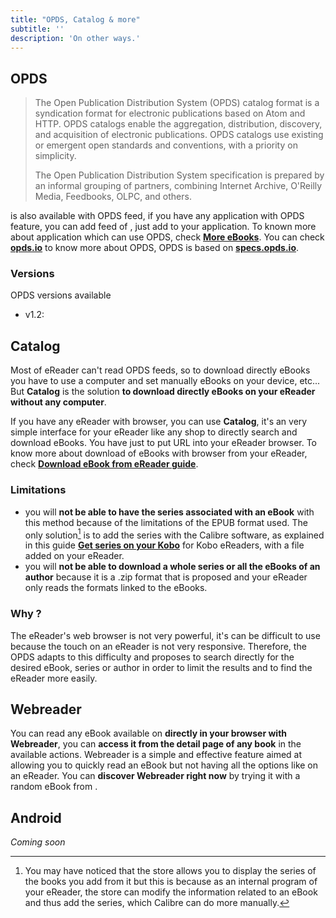 ```yaml
---
title: "OPDS, Catalog & more"
subtitle: ''
description: 'On other ways.'
---
```


## OPDS

>The Open Publication Distribution System (OPDS) catalog format is a syndication format for electronic publications based on Atom and HTTP. OPDS catalogs enable the aggregation, distribution, discovery, and acquisition of electronic publications. OPDS catalogs use existing or emergent open standards and conventions, with a priority on simplicity.
>
>The Open Publication Distribution System specification is prepared by an informal grouping of partners, combining Internet Archive, O'Reilly Media, Feedbooks, OLPC, and others.

<app-name></app-name> is also available with OPDS feed, if you have any application with OPDS feature, you can add feed of <app-name></app-name>, just add <api-link endpoint="/opds/v1.2" :refer-it-self="true"></api-link> to your application. To known more about application which can use OPDS, check [**More eBooks**](/pages/more-ebooks#opds). You can check [**opds.io**](https://opds.io/) to know more about OPDS, <app-name></app-name> OPDS is based on [**specs.opds.io**](https://specs.opds.io/).

### Versions

OPDS versions available

- v1.2: <api-link endpoint="/opds/v1.2" :refer-it-self="true"></api-link>

## Catalog

Most of eReader can't read OPDS feeds, so to download directly eBooks you have to use a computer and set manually eBooks on your device, etc... But **Catalog** is the solution **to download directly eBooks on your eReader without any computer**.

If you have any eReader with browser, you can use **Catalog**, it's an very simple interface for your eReader like any shop to directly search and download eBooks. You have just to put <api-link endpoint="/catalog" :refer-it-self="true"></api-link> URL into your eReader browser. To know more about download of eBooks with browser from your eReader, check [**Download eBook from eReader guide**](/guides/ereader-download-ebook-from-ereader).

### Limitations

- you will **not be able to have the series associated with an eBook** with this method because of the limitations of the EPUB format used. The only solution[^1] is to add the series with the Calibre software, as explained in this guide [**Get series on your Kobo**](/guides/ereader-series) for Kobo eReaders, with a file added on your eReader.
- you will **not be able to download a whole series or all the eBooks of an author** because it is a .zip format that is proposed and your eReader only reads the formats linked to the eBooks.

### Why ?

The eReader's web browser is not very powerful, it's can be difficult to use because the touch on an eReader is not very responsive. Therefore, the OPDS adapts to this difficulty and proposes to search directly for the desired eBook, series or author in order to limit the results and to find the eReader more easily.

## Webreader

You can read any eBook available on <app-name></app-name> **directly in your browser with Webreader**, you can **access it from the detail page of any book** in the available actions. Webreader is a simple and effective feature aimed at allowing you to quickly read an eBook but not having all the options like on an eReader. You can **discover Webreader right now** by trying it with a random eBook from <api-link endpoint="/webreader" :refer-it-self="true"></api-link>.

## Android

*Coming soon*

[^1]: You may have noticed that the store allows you to display the series of the books you add from it but this is because as an internal program of your eReader, the store can modify the information related to an eBook and thus add the series, which Calibre can do more manually.
